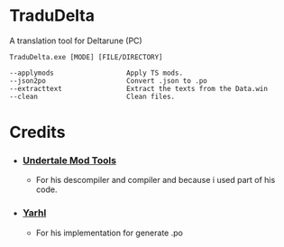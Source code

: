 # TraduDelta
A translation tool for Deltarune (PC)
```
TraduDelta.exe [MODE] [FILE/DIRECTORY]

--applymods                  Apply TS mods.
--json2po                    Convert .json to .po
--extracttext                Extract the texts from the Data.win
--clean                      Clean files.
```

# Credits

 - ### [Undertale Mod Tools]()
	 - For his descompiler and compiler and because i used part of his code.
- ### [Yarhl](https://github.com/SceneGate/Yarhl)
	- For his implementation for generate .po
